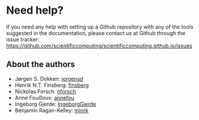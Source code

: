 # Need help?
If you need any help with setting up a Github repository with any of the tools suggested in the documentation, please contact us at Github through the issue tracker:
<https://github.com/scientificcomputing/scientificcomputing.github.io/issues>


## About the authors

- Jørgen S. Dokken: <i class="fab fa-github"></i> [jorgensd](https://github.com/jorgensd)
- Henrik N.T. Finsberg: <i class="fab fa-github"></i> [finsberg](https://github.com/finsberg)
- Nickolas Forsch: <i class="fab fa-github"></i> [nforsch](https://github.com/nforsch)
- Anne Fouilloux: <i class="fab fa-github"></i> [annefou](https://github.com/annefou)
- Ingeborg Gjerde: <i class="fab fa-github"></i> [IngeborgGjerde](https://github.com/IngeborgGjerde)
- Benjamin Ragan-Kelley: <i class="fab fa-github"></i> [minrk](https://github.com/minrk)